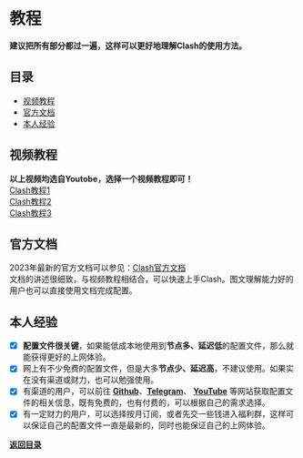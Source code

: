 # 教程
**建议把所有部分都过一遍，这样可以更好地理解Clash的使用方法。**
## 目录
 - [视频教程](#视频教程)
 - [官方文档](#官方文档)
 - [本人经验](#本人经验)
  
## 视频教程
 **以上视频均选自Youtobe，选择一个视频教程即可！**  
 [Clash教程1](https://www.youtube.com/watch?v=HtcBZtnrFbs)  
 [Clash教程2](https://www.youtube.com/watch?v=29EugY-jnvA&t=240s)  
 [Clash教程3](https://www.youtube.com/watch?v=ofjp7CfQo80)  
## 官方文档
2023年最新的官方文档可以参见：[Clash官方文档](https://clashforwindows.org/)  
文档的讲述很细致，与视频教程相结合，可以快速上手Clash。图文理解能力好的用户也可以直接使用文档完成配置。
## 本人经验
- [x] **配置文件很关键**，如果能低成本地使用到**节点多、延迟低**的配置文件，那么就能获得更好的上网体验。
- [x] 网上有不少免费的配置文件，但是大多**节点少、延迟高**，不建议使用。如果实在没有渠道或财力，也可以勉强使用。
- [x] 有渠道的用户，可以前往 **[Github](https://github.com/)**、**[Telegram](https://telegram.org/)**、 **[YouTube](https://www.youtube.com/)** 等网站获取配置文件的相关信息，既有免费的，也有付费的，可以根据自己的需求选择。
- [x] 有一定财力的用户，可以选择按月订阅，或者先交一些钱进入福利群，这样可以保证自己的配置文件一直是最新的，同时也能保证自己的上网体验。

**[返回目录](#目录)**
